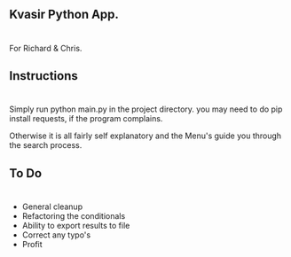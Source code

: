 ## Kvasir Python App.

#

For Richard & Chris.

## Instructions

#

Simply run python main.py in the project directory.
you may need to do pip install requests, if the program complains.

Otherwise it is all fairly self explanatory and the Menu's guide you through the search process.

## To Do

#

* General cleanup 
* Refactoring the conditionals
* Ability to export results to file
* Correct any typo's
* Profit
